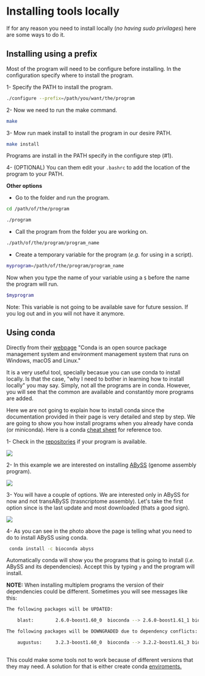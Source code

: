 # Installing tools locally
If for any reason you need to install locally (*no having sudo privilages*) here are some ways to do it.

## Installing using a prefix
Most of the program will need to be configure before installing. In the configuration specify where to install the program.  

1- Specify the PATH to install the program.  
```bash
./configure --prefix=/path/you/want/the/program
```  

2- Now we need to run the make command.  
```bash  
make  
```  

3- Mow run maek install to install the program in our desire PATH.  
```bash
make install
```  

Programs are install in the PATH specify in the configure step (#1).  

4- (OPTIONAL) You can them edit your `.bashrc` to add the location of the program to your PATH.   

**Other options**
- Go to the folder and run the program.      
```bash
cd /path/of/the/program  
```   
```bash
./program
```  

- Call the program from the folder you are working on.  
```bash
./path/of/the/program/program_name
```  

- Create a temporary variable for the program (*e.g.* for using in a script).  
```bash
myprogram=/path/of/the/program/program_name
```   
Now when you type the name of your variable using a `$` before the name the program will run.   
```bash
$myprogram
```  
Note: This variable is not going to be available save for future session. If you log out and in you will not have it anymore.  

## Using conda  
Directly from their [webpage](https://conda.io/docs/)
"Conda is an open source package management system and environment management system that runs on Windows, macOS and Linux."  

It is a very useful tool, specially becasue you can use conda to install locally. Is that the case, "why I need to bother in learning how to install locally" you may say. Simply, not all the programs are in conda. However, you will see that the common are available and constantöy more programs are added.    

Here we are not going to explain how to install conda since the documentation provided in their page is very detailed and step by step. We are going to show  you how install programs when  you already have conda (or miniconda).  Here is a conda [cheat sheet](https://conda.io/docs/_downloads/conda-cheatsheet.pdf) for reference too.  

1- Check in the [repositories](https://anaconda.org/anaconda/repo) if your program is available.  

![](https://i.imgur.com/SXscRwF.png)  

2- In this example we are interested on installing [ABySS](http://www.bcgsc.ca/platform/bioinfo/software/abyss) (genome assembly program).  

![](https://i.imgur.com/m1lIQXw.png)  

3- You will have a couple of options. We are interested only in ABySS for now and not transABySS (trasncriptome assembly). Let's take the first option since is the last update and most downloaded (thats a good sign).  

![](https://i.imgur.com/nGs05UL.png)  

4- As you can see in the photo above the page is telling what you need to do to install ABySS using conda.
```bash
 conda install -c bioconda abyss 
 ```  
 
 Automatically conda will show you the programs that is going to install (*i.e.* ABySS and its dependencies). Accept this by typing `y` and the program will install.  
 
 **NOTE:** When installing multiplem programs the version of their dependencies could be different. Sometimes you will see messages like this:  
```bash
The following packages will be UPDATED:

    blast:        2.6.0-boost1.60_0  bioconda --> 2.6.0-boost1.61_1 bioconda

The following packages will be DOWNGRADED due to dependency conflicts:

    augustus:     3.2.3-boost1.60_0  bioconda --> 3.2.2-boost1.61_3 bioconda
    
```  

This could make some tools not to work because of different versions that they may need. A solution for that is either create conda [enviroments.](https://conda.io/docs/user-guide/getting-started.html#managing-environments)  








